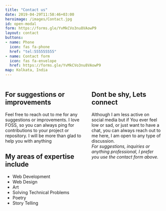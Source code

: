 ```yaml
---
title: "Contact us"
date: 2019-04-29T11:58:46+03:00
heroimage: /images/Contact.jpg
id: open-modal
form: https://forms.gle/YvMkCVo3nu8VAowP9
layout: contact
buttons:
- name: Phone
  icon: fas fa-phone
  href: "tel:555555555"
- name: Contact form
  icon: fas fa-envelope
  href: https://forms.gle/YvMkCVo3nu8VAowP9
map: Kolkata, India
---
```



<div class="columns is-multiline is-mobile">
    <div class="column">
        <h2 class="title is-4">For suggestions or improvements</h2>
<p>Feel free to reach out to me for any suggestions or improvements. I love FOSS, so you can always ping for contributions to your project or repository. I will be more than glad to help you with anything</p>
        <h2 class="title is-4">My areas of expertise include</h2>
        <p><ul><li>Web Development</li><li>Web Design</li><li>Art</li><li>Solving Technical Problems</li><li>Poetry</li><li>Story Telling</li></ul></p>
    </div>
    <div class="column">
        <h2 class="title is-4">Dont be shy, Lets connect</h2>
<p>Although I am less active on social media but if You ever feel low or sad, or just want to have a chat, you can always reach out to me here, I am open to any type of discussion.<br> <em>For suggestions, inquiries or anything professional, I prefer you use the contact form above.</em> </p>
<div style="font-size: 2.5em">
<a class="fab fa-instagram" href="https://instagram.com/chaitanya4vedi/"></a>
<a class="fab fa-linkedin" href="https://linkedin.com/in/chaitanya4vedi/"></a>
<a class="fab fa-twitter" href="https://twitter.com/chaitanya4vedi/"></a>
</div>
    </div>
</div>
